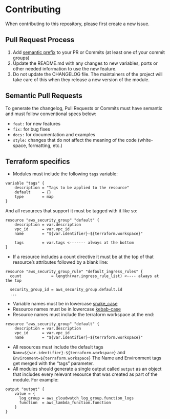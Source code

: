 # Contributing

When contributing to this repository, please first create a new issue.

## Pull Request Process

1. Add [semantic prefix](#semantic-pull-requests) to your PR or Commits (at least one of your commit groups)
2. Update the README.md with any changes to new variables, ports or other needed information to use the new feature.
3. Do not update the CHANGELOG file. The maintainers of the project will take care of this when they release a new version of the module.

## Semantic Pull Requests

To generate the changelog, Pull Requests or Commits must have semantic and must follow conventional specs below:

- `feat:` for new features
- `fix:` for bug fixes
- `docs:` for documentation and examples
- `style:` changes that do not affect the meaning of the code (white-space, formatting, etc.)

## Terraform specifics

* Modules must include the following `tags` variable:
```
variable "tags" {
    description = "Tags to be applied to the resource"
    default     = {}
    type        = map
}
```
And all resources that support it must be tagged with it like so:
```
resource "aws_security_group" "default" {
    description = var.description
    vpc_id      = var.vpc_id
    name        = "${var.identifier}-${terraform.workspace}"

    tags        = var.tags <------- always at the bottom
}
```

* If a resource includes a count directive it must be at the top of that resource’s attributes followed by a blank line:
```
resource "aws_security_group_rule" "default_ingress_rules" {
  count             = length(var.ingress_rule_list) <---- always at the top

  security_group_id = aws_security_group.default.id
  ...
```
* Variable names must be in lowercase [snake_case](https://en.wikipedia.org/wiki/Snake_case)
* Resource names must be in lowercase [kebab-case](https://en.wiktionary.org/wiki/kebab_case)
* Resource names must include the terraform workspace at the end:
```
resource "aws_security_group" "default" {
    description = var.description
    vpc_id      = var.vpc_id
    name        = "${var.identifier}-${terraform.workspace}"
```
* All resources must include the default tags `Name=${var.identifier}-${terraform.workspace}` and `Environment=${terraform.workspace}`
The Name and Environment tags get merged with the “tags” parameter.
* All modules should generate a single output called `output` as an object that includes every relevant resource that was created as part of the module. For example:
```
output "output" {
    value = {
      log_group = aws_cloudwatch_log_group.function_logs
      function  = aws_lambda_function.function
    }
}
```
